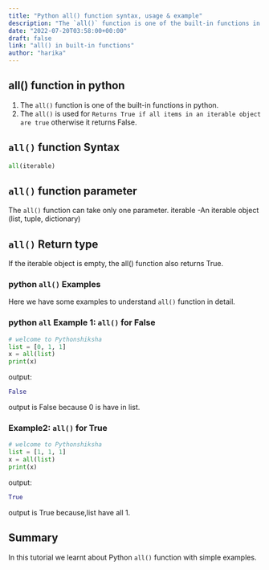 ```yaml
---
title: "Python all() function syntax, usage & example"
description: "The `all()` function is one of the built-in functions in python"
date: "2022-07-20T03:58:00+00:00"
draft: false
link: "all() in built-in functions"
author: "harika"
---
```


## all() function in python

1. The `all()` function is one of the built-in functions in python.
2. The `all()` is used for `Returns True if all items in an iterable object 
   are true` otherwise it returns False.

## `all()` function Syntax

```python
all(iterable)
```

## `all()` function parameter

The `all()` function can take only one parameter.
iterable -An iterable object (list, tuple, dictionary)

## `all()` Return type

If the iterable object is empty, the all() function also returns True.

### python `all()` Examples

Here we have some examples to understand `all()` function in detail.

### python `all` Example 1: `all()` for False 

```python
# welcome to Pythonshiksha
list = [0, 1, 1]
x = all(list)
print(x)
```
output:

```python
False
```
output is False because 0 is have in list.

### Example2: `all()` for True

```python
# welcome to Pythonshiksha
list = [1, 1, 1]
x = all(list)
print(x)
```
output:

```python
True
```
output is True because,list have all 1.

## Summary

In this tutorial we learnt about Python `all()` function with simple examples.





